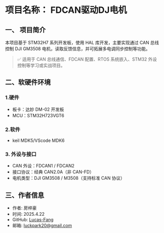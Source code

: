 # 项目名称： FDCAN驱动DJ电机
## 一、 项目简介
本项目基于 STM32H7 系列开发板，使用 HAL 库开发，主要实现通过 CAN 总线控制 DJI GM3508 电机，读取反馈信息，并可拓展多电调同步控制等功能。

> ✅ 适用于 CAN 总线通信、FDCAN 配置、RTOS 系统嵌入、STM32 外设控制等学习或实战项目。
## 二、软硬件环境
### 1.硬件
- 板卡：达妙 DM-02 开发板
- MCU：STM32H723VGT6
### 2.软件
- keil MDK5/VScode MDK6
### 3. 外设与接口
- CAN 外设：FDCAN1 / FDCAN2
- 接口协议：经典 CAN2.0A（非 CAN-FD）
- 电机类型：DJI GM3508 / M3508（支持标准 CAN 协议）
## 三、作者信息
- 作者: 房梓豪
- 时间: 2025.4.22
- GitHub: [Lucas-Fang](https://github.com/Lucas-Fang/stm32-code.git)
- 邮箱: luckpark20@gmail.com
